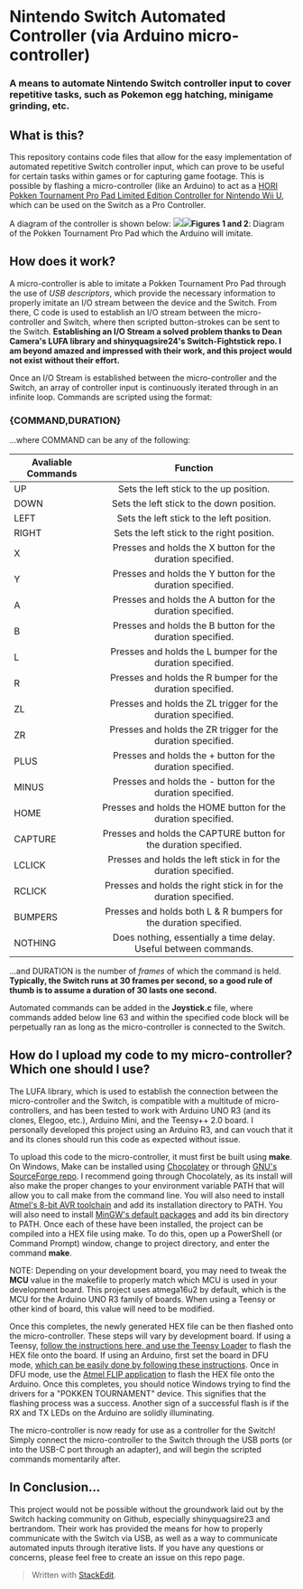 # Nintendo Switch Automated Controller (via Arduino micro-controller)

### A means to automate Nintendo Switch controller input to cover repetitive tasks, such as Pokemon egg hatching, minigame grinding, etc.

## What is this?
This repository contains code files that allow for the easy implementation of automated repetitive Switch controller input, which can prove to be useful for certain tasks within games or for capturing game footage. This is possible by flashing a micro-controller (like an Arduino) to act as a [HORI Pokken Tournament Pro Pad Limited Edition Controller for Nintendo Wii U](https://www.amazon.com/Pokken-Tournament-Limited-Controller-Nintendo-u/dp/B019QB4SL0?SubscriptionId=AKIAILSHYYTFIVPWUY6Q&tag=duckduckgo-ffab-20&linkCode=xm2&camp=2025&creative=165953&creativeASIN=B019QB4SL0), which can be used on the Switch as a Pro Controller.

A diagram of the controller is shown below:
![](https://i.imgur.com/9bfJWKZ.png)![](https://i.imgur.com/eo5tIKw.png)**Figures 1 and 2**: Diagram of the Pokken Tournament Pro Pad which the Arduino will imitate.

## How does it work?
A micro-controller is able to imitate a Pokken Tournament Pro Pad through the use of *USB descriptors*, which provide the necessary information to properly imitate an I/O stream between the device and the Switch. From there, C code is used to establish an I/O stream between the micro-controller and Switch, where then scripted button-strokes can be sent to the Switch. **Establishing an I/O Stream a solved problem thanks to Dean Camera's LUFA library and shinyquagsire24's Switch-Fightstick repo. I am beyond amazed and impressed with their work, and this project would not exist without their effort.**

Once an I/O Stream is established between the micro-controller and the Switch, an array of controller input is continuously iterated through in an infinite loop. Commands are scripted using the format:
### {COMMAND,DURATION}
...where COMMAND can be any of the following:

| Avaliable Commands        | Function
| ------------- |:-------------:|
| UP		| Sets the left stick to the up position.
| DOWN		| Sets the left stick to the down position.
| LEFT		| Sets the left stick to the left position.
| RIGHT		| Sets the left stick to the right position.
| X		| Presses and holds the X button for the duration specified.
| Y		| Presses and holds the Y button for the duration specified.
| A		| Presses and holds the A button for the duration specified.
| B		| Presses and holds the B button for the duration specified.
| L		| Presses and holds the L bumper for the duration specified.
| R		| Presses and holds the R bumper for the duration specified.
| ZL		| Presses and holds the ZL trigger for the duration specified.
| ZR		| Presses and holds the ZR trigger for the duration specified.
| PLUS		| Presses and holds the + button for the duration specified.
| MINUS		| Presses and holds the - button for the duration specified.
| HOME		| Presses and holds the HOME button for the duration specified.
| CAPTURE	| Presses and holds the CAPTURE button for the duration specified.
| LCLICK	| Presses and holds the left stick in for the duration specified.
| RCLICK	| Presses and holds the right stick in for the duration specified.
| BUMPERS	| Presses and holds both L & R bumpers for the duration specified.
| NOTHING	| Does nothing, essentially a time delay. Useful between commands.

...and DURATION is the number of *frames* of which the command is held. **Typically, the Switch runs at 30 frames per second, so a good rule of thumb is to assume a duration of 30 lasts one second.**

Automated commands can be added in the **Joystick.c** file, where commands added below line 63 and within the specified code block will be perpetually ran as long as the micro-controller is connected to the Switch.

## How do I upload my code to my micro-controller? Which one should I use?
The LUFA library, which is used to establish the connection between the micro-controller and the Switch, is compatible with a multitude of micro-controllers, and has been tested to work with Arduino UNO R3 (and its clones, Elegoo, etc.), Arduino Mini, and the Teensy++ 2.0 board. I personally developed this project using an Arduino R3, and can vouch that it and its clones should run this code as expected without issue.

To upload this code to the micro-controller, it must first be built using **make**. On Windows, Make can be installed using [Chocolatey](https://chocolatey.org/) or through [GNU's SourceForge repo](http://gnuwin32.sourceforge.net/packages/make.htm). I recommend going through Chocolately, as its install will also make the proper changes to your environment variable PATH that will allow you to call make from the command line. You will also need to install [Atmel's 8-bit AVR toolchain](https://www.microchip.com/mplab/avr-support/avr-and-arm-toolchains-c-compilers) and add its installation directory to PATH. You will also need to install [MinGW's default packages](https://osdn.net/projects/mingw/releases/) and add its bin directory to PATH. Once each of these have been installed, the project can be compiled into a HEX file using make. To do this, open up a PowerShell (or Command Prompt) window, change to project directory, and enter the command **make**. 

NOTE: Depending on your development board, you may need to tweak the **MCU** value in the makefile to properly match which MCU is used in your development board. This project uses atmega16u2 by default, which is the MCU for the Arduino UNO R3 family of boards. When using a Teensy or other kind of board, this value will need to be modified. 

Once this completes, the newly generated HEX file can be then flashed onto the micro-controller. These steps will vary by development board. If using a Teensy, [follow the instructions here, and use the Teensy Loader](https://www.pjrc.com/teensy/loader.html) to flash the HEX file onto the board. If using an Arduino, first set the board in DFU mode, [which can be easily done by following these instructions](https://www.arduino.cc/en/Hacking/DFUProgramming8U2). Once in DFU mode, use the [Atmel FLIP application](https://www.microchip.com/developmenttools/ProductDetails/flip) to flash the HEX file onto the Arduino. Once this completes, you should notice Windows trying to find the drivers for a "POKKEN TOURNAMENT" device. This signifies that the flashing process was a success. Another sign of a successful flash is if the RX and TX LEDs on the Arduino are solidly illuminating. 

The micro-controller is now ready for use as a controller for the Switch! Simply connect the micro-controller to the Switch through the USB ports (or into the USB-C port through an adapter), and will begin the scripted commands momentarily after.

## In Conclusion...
This project would not be possible without the groundwork laid out by the Switch hacking community on Github, especially shinyquagsire23 and bertrandom. Their work has provided the means for how to properly communicate with the Switch via USB, as well as a way to communicate automated inputs through iterative lists. If you have any questions or concerns, please feel free to create an issue on this repo page.




> Written with [StackEdit](https://stackedit.io/).

